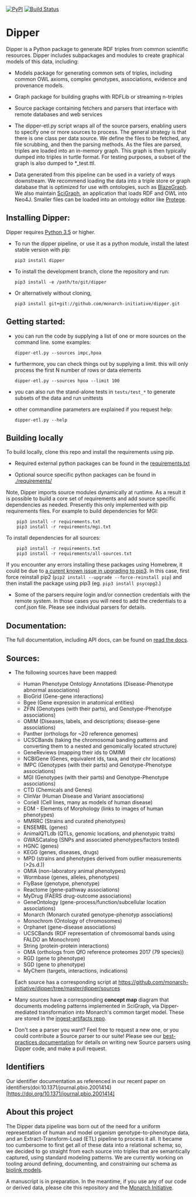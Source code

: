 [![PyPI](https://img.shields.io/pypi/v/dipper.svg)](https://pypi.python.org/pypi/dipper)
[![Build Status](https://travis-ci.org/monarch-initiative/dipper.svg?branch=master)](https://travis-ci.org/monarch-initiative/dipper)

# Dipper

Dipper is a Python package to generate RDF triples from common scientific resources.
Dipper includes subpackages and modules to create graphical models of this data, including:

* Models package for generating common sets of triples, including common OWL axioms, complex genotypes, associations, evidence and provenance models.
* Graph package for building graphs with RDFLib or streaming n-triples
* Source package containing fetchers and parsers that interface with remote databases and web services


* The dipper-etl.py script wraps all of the source parsers, enabling users to specify one or more sources to process.
The general strategy is that there is one class per data source.  We define the files to be fetched,
any file scrubbing, and then the parsing methods.  As the files are parsed, triples are loaded into an in-memory graph.
This graph is then typically dumped into triples in turtle format.  For testing purposes,
 a subset of the graph is also dumped to *_test.ttl.
* Data generated from this pipeline can be used in a variety of ways downstream.  We recommend
loading the data into a triple store or graph database that is optimized for use with ontologies, such as
[BlazeGraph](https://github.com/blazegraph/database).  We also maintain [SciGraph](https://github.com/SciGraph), an application that loads RDF and OWL into Neo4J.
Smaller files can be loaded into an ontology editor like [Protege](http://protege.stanford.edu/).

## Installing Dipper:
Dipper requires [Python 3.5](https://www.python.org/downloads/) or higher.


* To run the dipper pipeline, or use it as a python module, install the latest stable version with pip:

    ```pip3 install dipper```

* To install the development branch, clone the repository and run:

    ```pip3 install -e /path/to/git/dipper```

* Or alternatively without cloning,

    ```pip3 install git+git://github.com/monarch-initiative/dipper.git```

## Getting started:
* you can run the code by supplying a list of one or more sources on the command line.  some examples:

    ```dipper-etl.py --sources impc,hpoa```

* furthermore, you can check things out by supplying a limit.  this will only process the
first N number of rows or data elements

    ```dipper-etl.py --sources hpoa --limit 100```

* you can also run the stand-alone tests in ```tests/test_*``` to generate subsets of the data and run unittests
* other commandline parameters are explained if you request help:

    ```dipper-etl.py --help```


## Building locally
To build locally, clone this repo and install the requirements using pip.

* Required external python packages can be found in the [requirements.txt](requirements.txt)

* Optional source specific python packages can be found in [./requirements/](requirements)
    
Note, Dipper imports source modules dynamically at runtime.  As a result it is possible to build a core set
of requirements and add source specific dependencies as needed.  Presently this only implemented with pip requirements
files. For example to build dependencies for MGI:

        pip3 install -r requirements.txt
        pip3 install -r requirements/mgi.txt

To install dependencies for all sources:

        pip3 install -r requirements.txt
        pip3 install -r requirements/all-sources.txt
    
If you encounter any errors installing these packages using Homebrew, it could be due to [a curent known issue in upgrading to  pip3](https://github.com/Homebrew/homebrew/issues/25752). In this case, first force reinstall pip2 (````pip2 install --upgrade --force-reinstall pip````) and then install the package using pip3 (eg. ````pip3 install psycopg2````.)


* Some of the parsers require login and/or connection credentials with the remote system.  In those cases
 you will need to add the credentials to a conf.json file.  Please see individual parsers for details.

## Documentation:

The full documentation, including API docs, can be found on [read the docs](https://dipper.readthedocs.io).


## Sources:
* The following sources have been mapped:
    * Human Phenotype Ontology Annotations (Disease-Phenotype abnormal associations)
    * BioGrid (Gene-gene interactions)
    * Bgee (Gene expression in anatomical entities)
    * ZFIN (Genotypes (with their parts), and Genotype-Phenotype associations)
    * OMIM (Diseases, labels, and descriptions; disease-gene associations)
    * Panther (orthologs for ~20 reference genomes)
    * UCSCBands (taking the chromosomal banding patterns and converting them to a nested and genomically located structure)
    * GeneReviews (mapping their ids to OMIM)
    * NCBIGene (Genes, equivalent ids, taxa, and their chr locations)
    * IMPC (Genotypes (with their parts) and Genotype-Phenotype associations)
    * MGI (Genotypes (with their parts) and Genotype-Phenotype associations)
    * CTD (Chemicals and Genes)
    * ClinVar (Human Disease and Variant associations)
    * Coriell (Cell lines, many as models of human disease)
    * EOM - Elements of Morphology (links to images of human phenotypes)
    * MMRRC (Strains and curated phenotypes)
    * ENSEMBL (genes)
    * AnimalQTLdb (QTLs, genomic locations, and phenotypic traits)
    * GWASCatalog (SNPs and associated phenotypes/factors tested)
    * HGNC (genes)
    * KEGG (genes, diseases, drugs)
    * MPD (strains and phenotypes derived from outlier measurements (>2s.d.))
    * OMIA (non-laboratory animal phenotypes)
    * Wormbase (genes, alleles, phenotypes)
    * FlyBase (genotype, phenotype)
    * Reactome (gene-pathway associations)
    * MyDrug (FAERS drug-outcome associations)
    * GeneOntology (gene-process/function/subcellular location associations)
    * Monarch (Monarch curated genotype-phenotyp associations)
    * Monochrom (Ontology of chromosomes)
    * Orphanet (gene-disease associations)
    * UCSCBands (RDF representation of chromosomal bands using FALDO an Monochrom)
    * String (protein-protein interactions)
    * OMA (orthologs from QfO reference proteomes 2017 (79 species))
    * RGD (gene to phenotype)
    * SGD (gene to phenotype)
    * MyChem (targets, interactions, indications)
    
    Each source has a corresponding script at https://github.com/monarch-initiative/dipper/tree/master/dipper/sources

* Many sources have a corresponding **concept map** diagram that documents modeling patterns implemented in SciGraph, via Dipper-mediated transformation into Monarch's common target model. These are stored in the [ingest-artifacts repo](https://github.com/monarch-initiative/ingest-artifacts/tree/master/sources).

* Don't see a parser you want?  Feel free to request a new one, or you could contribute a Source parser to our suite!
Please see our [best-practices documentation](dipper/sources/README.md) for details on writing new Source parsers
using Dipper code, and make a pull request.

## Identifiers
Our identifier documentation as referenced in our recent paper on identifiers(doi:10.1371/journal.pbio.2001414)[https://doi.org/10.1371/journal.pbio.2001414]


## About this project
The Dipper data pipeline was born out of the need for a uniform representation of human and model organism
genotype-to-phenotype data, and an Extract-Transform-Load (ETL) pipeline to process it all.
It became too cumbersome to first get all of these data into a relational schema; so, we decided to go straight from each source into triples that
are semantically captured, using standard modeling patterns.  We are currently working on tooling around
defining, documenting, and constraining our schema as [biolink models](https://github.com/biolink/biolink-model).

A manuscript is in preparation.  In the meantime, if you use any of our code or derived data, please cite
this repository and the [Monarch Initiative](https://monarchinitiative.org).
